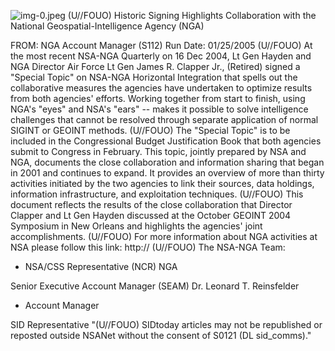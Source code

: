 ![img-0.jpeg](img-0.jpeg)
(U//FOUO) Historic Signing Highlights Collaboration with the National Geospatial-Intelligence Agency (NGA)

FROM:
NGA Account Manager (S112)
Run Date: 01/25/2005
(U//FOUO) At the most recent NSA-NGA Quarterly on 16 Dec 2004, Lt Gen Hayden and NGA Director Air Force Lt Gen James R. Clapper Jr., (Retired) signed a "Special Topic" on NSA-NGA Horizontal Integration that spells out the collaborative measures the agencies have undertaken to optimize results from both agencies' efforts. Working together from start to finish, using NGA's "eyes" and NSA's "ears" -- makes it possible to solve intelligence challenges that cannot be resolved through separate application of normal SIGINT or GEOINT methods.
(U//FOUO) The "Special Topic" is to be included in the Congressional Budget Justification Book that both agencies submit to Congress in February. This topic, jointly prepared by NSA and NGA, documents the close collaboration and information sharing that began in 2001 and continues to expand. It provides an overview of more than thirty activities initiated by the two agencies to link their sources, data holdings, information infrastructure, and exploitation techniques.
(U//FOUO) This document reflects the results of the close collaboration that Director Clapper and Lt Gen Hayden discussed at the October GEOINT 2004 Symposium in New Orleans and highlights the agencies' joint accomplishments.
(U//FOUO) For more information about NGA activities at NSA please follow this link: http://
(U//FOUO) The NSA-NGA Team:

- NSA/CSS Representative (NCR) NGA

Senior Executive Account Manager (SEAM) Dr. Leonard T. Reinsfelder

- Account Manager

SID Representative
"(U//FOUO) SIDtoday articles may not be republished or reposted outside NSANet without the consent of S0121 (DL sid_comms)."
